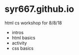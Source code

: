 # syr667.github.io
html cs workshop for 8/8/18

- intros
- html basics
- activity
- css basics

      
